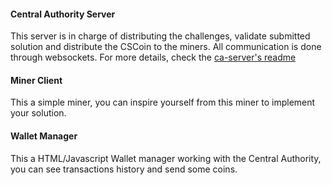 #### Central Authority Server

This server is in charge of distributing the challenges, validate submitted solution and distribute the CSCoin to the miners. All communication is done through websockets. For more details, check the [ca-server's readme](ca-server/readme.md)

#### Miner Client

This a simple miner, you can inspire yourself from this miner to implement your solution.

#### Wallet Manager

This a HTML/Javascript Wallet manager working with the Central Authority, you can see transactions history and send some coins.
